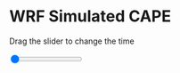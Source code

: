 <h1>WRF Simulated CAPE</h1>
<p>Drag the slider to change the time</p>

<div class="slidecontainer">
<input oninput='setImage(this)' class="slider" type="range" min="0" max="23" value="0" step="1" />
<img id='img'/>
</div>

<script>
var img = document.getElementById('img');
var img_array = ['/assets/images/wrf/cp_wrfout_d01_2020-03-30_12:00:00.png',
'/assets/images/wrf/cp_wrfout_d01_2020-03-30_13:00:00.png',
'/assets/images/wrf/cp_wrfout_d01_2020-03-30_14:00:00.png',
'/assets/images/wrf/cp_wrfout_d01_2020-03-30_15:00:00.png',
'/assets/images/wrf/cp_wrfout_d01_2020-03-30_16:00:00.png',
'/assets/images/wrf/cp_wrfout_d01_2020-03-30_17:00:00.png',
'/assets/images/wrf/cp_wrfout_d01_2020-03-30_18:00:00.png',
'/assets/images/wrf/cp_wrfout_d01_2020-03-30_19:00:00.png',
'/assets/images/wrf/cp_wrfout_d01_2020-03-30_20:00:00.png',
'/assets/images/wrf/cp_wrfout_d01_2020-03-30_21:00:00.png',
'/assets/images/wrf/cp_wrfout_d01_2020-03-30_22:00:00.png',
'/assets/images/wrf/cp_wrfout_d01_2020-03-30_23:00:00.png',
'/assets/images/wrf/cp_wrfout_d01_2020-03-31_00:00:00.png',
'/assets/images/wrf/cp_wrfout_d01_2020-03-31_01:00:00.png',
'/assets/images/wrf/cp_wrfout_d01_2020-03-31_02:00:00.png',
'/assets/images/wrf/cp_wrfout_d01_2020-03-31_03:00:00.png',
'/assets/images/wrf/cp_wrfout_d01_2020-03-31_04:00:00.png',
'/assets/images/wrf/cp_wrfout_d01_2020-03-31_05:00:00.png',
'/assets/images/wrf/cp_wrfout_d01_2020-03-31_06:00:00.png',
'/assets/images/wrf/cp_wrfout_d01_2020-03-31_07:00:00.png',
'/assets/images/wrf/cp_wrfout_d01_2020-03-31_08:00:00.png',
'/assets/images/wrf/cp_wrfout_d01_2020-03-31_09:00:00.png',
'/assets/images/wrf/cp_wrfout_d01_2020-03-31_10:00:00.png',];
function setImage(obj)
{
        var value = obj.value;
        img.src = img_array[value];

}
</script>
